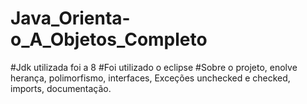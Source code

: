 # Java_Orienta-o_A_Objetos_Completo

#Jdk utilizada foi a 8
#Foi utilizado o eclipse
#Sobre o projeto, enolve herança, polimorfismo, interfaces, Exceções unchecked e checked, imports, documentação.
